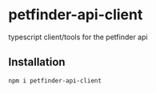 # petfinder-api-client

typescript client/tools for the petfinder api

## Installation

```bash
npm i petfinder-api-client
```
